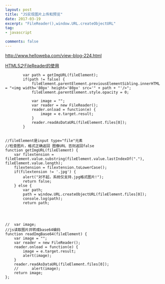 ```yaml
---
layout: post
title: "JS实现图片上传和预览"
date: 2017-03-19
excerpt: "FileReader(),window.URL.createObjectURL"
tag:
- javascript

comments: false
---
```


http://www.helloweba.com/view-blog-224.html

[HTML5之FileReader的使用](http://blog.csdn.net/yaoyuan_difang/article/details/38582697)


			var path = getImgURL(fileElement);
			if(path != false) {
				fileElement.parentElement.previousElementSibling.innerHTML = "<img width='80px' height='80px' src='" + path + "'/>";
				fileElement.parentElement.style.opacity = 0;

				var image = "";
				var reader = new FileReader();
				reader.onload = function(e) {
					image = e.target.result;
				}
				reader.readAsDataURL(fileElement.files[0]);
			}


	//fileElement是input type="file"元素
	//检查图片，格式正确返回 图像URL 否则返回false
	function getImgURL(fileElement) {
		var filextension = fileElement.value.substring(fileElement.value.lastIndexOf("."), fileElement.value.length);
		filextension = filextension.toLowerCase();
		if(filextension != '.jpg') {
			alert("对不起，系统仅支持.jpg格式图片!");
			return false;
		} else {
			var path;
			path = window.URL.createObjectURL(fileElement.files[0]);
			console.log(path);
			return path;
			
			
			
			
	//	var image;
	//js读取图片并转成base64编码
	function readImgBase64(fileElement) {
		var image = "";
		var reader = new FileReader();
		reader.onload = function(e) {
			image = e.target.result;
			alert(image);
		}
		reader.readAsDataURL(fileElement.files[0]);
		//		alert(image);
		return image;
	};
